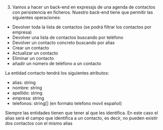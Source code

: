 3. Vamos a hacer un back-end en expressjs de una agenda de contactos con persistencia en ficheros. Nuestro back-end tiene que permitir las siguientes operaciones:
 - Devolver toda la lista de contactos (se podrá filtrar los contactos por empresa)
 - Devolver una lista de contactos buscando por teléfono
 - Devolver un contacto concreto buscando por alias
 - Crear un contacto
 - Actualizar un contacto
 - Eliminar un contacto
 - añadir un número de teléfono a un contacto

La entidad contacto tendrá los siguientes atributos:
 - alias: string
 - nombre: string
 - apellido: string
 - empresa: string
- telefonos: string[] (en formato telefono movil español)

 Siempre las entidades tienen que tener al que les identifica. En este caso el alias será el campo que identifica a un contacto, es decir, no pueden existir dos contactos con el mismo alias